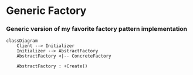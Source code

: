 # Generic Factory
### Generic version of my favorite factory pattern implementation

```mermaid
classDiagram
    Client --> Initializer
    Initializer --> AbstractFactory
    AbstractFactory <|-- ConcreteFactory
    
    AbstractFactory : +Create()
```
